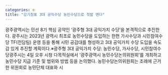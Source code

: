```yaml
---
categories: e
title: "강기정표 3대 공익수당 농민수당으로 첫발 뗀다"
---
```

광주광역시는 민선 8기 핵심 공약인 ‘광주형 3대 공익가치 수당’을 본격적으로 추진한다. 광주시는 2023년 광역시 최초로 농민수당을 도입하는 한편 가사수당과 시민참여수당 TF(전담팀) 운영 등을 통해 시민 공감대를 형성하고 3대 공익가치 수당 도입을 속도감 있게 추진할 계획이다.※광주형 3대 공익가치 수당: 농민수당, 가사수당, 시민참여수당광주시는 4일 오후 시청 다목적실에서 ‘광주광역시 농민수당논의위원회’를 개최하고 농민수당 지급 기준 및 범위와 방법 등을 논의했다. 농민수당논의위원회는 조례에 근거한 위원회로 농민단체 대표와 시